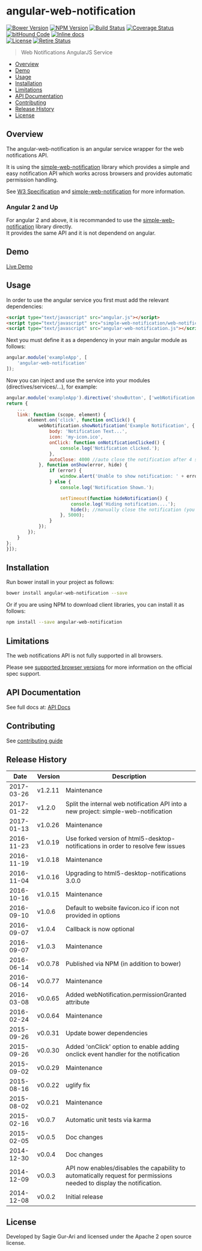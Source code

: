 # angular-web-notification

[![Bower Version](https://img.shields.io/bower/v/angular-web-notification.svg?style=flat)](https://github.com/sagiegurari/angular-web-notification/releases) [![NPM Version](http://img.shields.io/npm/v/angular-web-notification.svg?style=flat)](https://www.npmjs.org/package/angular-web-notification) [![Build Status](https://travis-ci.org/sagiegurari/angular-web-notification.svg)](http://travis-ci.org/sagiegurari/angular-web-notification) [![Coverage Status](https://coveralls.io/repos/sagiegurari/angular-web-notification/badge.svg)](https://coveralls.io/r/sagiegurari/angular-web-notification) [![bitHound Code](https://www.bithound.io/github/sagiegurari/angular-web-notification/badges/code.svg)](https://www.bithound.io/github/sagiegurari/angular-web-notification) [![Inline docs](http://inch-ci.org/github/sagiegurari/angular-web-notification.svg?branch=master)](http://inch-ci.org/github/sagiegurari/angular-web-notification)<br>
[![License](https://img.shields.io/bower/l/angular-web-notification.svg)](https://github.com/sagiegurari/angular-web-notification/blob/master/LICENSE) [![Retire Status](http://retire.insecurity.today/api/image?uri=https://raw.githubusercontent.com/sagiegurari/angular-web-notification/master/bower.json)](http://retire.insecurity.today/api/image?uri=https://raw.githubusercontent.com/sagiegurari/angular-web-notification/master/bower.json)

> Web Notifications AngularJS Service

* [Overview](#overview)
* [Demo](https://sagiegurari.github.io/angular-web-notification/)
* [Usage](#usage)
* [Installation](#installation)
* [Limitations](#limitations)
* [API Documentation](docs/api.md)
* [Contributing](.github/CONTRIBUTING.md)
* [Release History](#history)
* [License](#license)

<a name="overview"></a>
## Overview
The angular-web-notification is an angular service wrapper for the web notifications API.

It is using the [simple-web-notification](https://github.com/sagiegurari/simple-web-notification) library which provides a simple and easy notification API which works across browsers and provides automatic permission handling.

See [W3 Specification](https://dvcs.w3.org/hg/notifications/raw-file/tip/Overview.html) and [simple-web-notification](https://github.com/sagiegurari/simple-web-notification) for more information.

### Angular 2 and Up
For angular 2 and above, it is recommanded to use the  [simple-web-notification](https://github.com/sagiegurari/simple-web-notification) library directly.<br>
It provides the same API and it is not dependend on angular.

## Demo
[Live Demo](https://sagiegurari.github.io/angular-web-notification/)

<a name="usage"></a>
## Usage
In order to use the angular service you first must add the relevant dependencies:

```html
<script type="text/javascript" src="angular.js"></script>
<script type="text/javascript" src="simple-web-notification/web-notification.js"></script>
<script type="text/javascript" src="angular-web-notification.js"></script>
```

Next you must define it as a dependency in your main angular module as follows:

```js
angular.module('exampleApp', [
    'angular-web-notification'
]);
```

Now you can inject and use the service into your modules (directives/services/...), for example:

```js
angular.module('exampleApp').directive('showButton', ['webNotification', function (webNotification) {
return {
    ...
    link: function (scope, element) {
        element.on('click', function onClick() {
            webNotification.showNotification('Example Notification', {
                body: 'Notification Text...',
                icon: 'my-icon.ico',
                onClick: function onNotificationClicked() {
                    console.log('Notification clicked.');
                },
                autoClose: 4000 //auto close the notification after 4 seconds (you can manually close it via hide function)
            }, function onShow(error, hide) {
                if (error) {
                    window.alert('Unable to show notification: ' + error.message);
                } else {
                    console.log('Notification Shown.');

                    setTimeout(function hideNotification() {
                        console.log('Hiding notification....');
                        hide(); //manually close the notification (you can skip this if you use the autoClose option)
                    }, 5000);
                }
            });
        });
    }
};
}]);
```

<a name="installation"></a>
## Installation
Run bower install in your project as follows:

```sh
bower install angular-web-notification --save
```

Or if you are using NPM to download client libraries, you can install it as follows:

```sh
npm install --save angular-web-notification
```

<a name="limitations"></a>
## Limitations
The web notifications API is not fully supported in all browsers.

Please see [supported browser versions](http://caniuse.com/#feat=notifications) for more information on the official spec support.

## API Documentation
See full docs at: [API Docs](docs/api.md)

## Contributing
See [contributing guide](.github/CONTRIBUTING.md)

<a name="history"></a>
## Release History

| Date        | Version | Description |
| ----------- | ------- | ----------- |
| 2017-03-26  | v1.2.11 | Maintenance |
| 2017-01-22  | v1.2.0  | Split the internal web notification API into a new project: simple-web-notification |
| 2017-01-13  | v1.0.26 | Maintenance |
| 2016-11-23  | v1.0.19 | Use forked version of html5-desktop-notifications in order to resolve few issues |
| 2016-11-19  | v1.0.18 | Maintenance |
| 2016-11-04  | v1.0.16 | Upgrading to html5-desktop-notifications 3.0.0 |
| 2016-10-16  | v1.0.15 | Maintenance |
| 2016-09-10  | v1.0.6  | Default to website favicon.ico if icon not provided in options |
| 2016-09-07  | v1.0.4  | Callback is now optional |
| 2016-09-07  | v1.0.3  | Maintenance |
| 2016-06-14  | v0.0.78 | Published via NPM (in addition to bower) |
| 2016-06-14  | v0.0.77 | Maintenance |
| 2016-03-08  | v0.0.65 | Added webNotification.permissionGranted attribute |
| 2016-02-24  | v0.0.64 | Maintenance |
| 2015-09-26  | v0.0.31 | Update bower dependencies |
| 2015-09-26  | v0.0.30 | Added 'onClick' option to enable adding onclick event handler for the notification |
| 2015-09-02  | v0.0.29 | Maintenance |
| 2015-08-16  | v0.0.22 | uglify fix |
| 2015-08-02  | v0.0.21 | Maintenance |
| 2015-02-16  | v0.0.7  | Automatic unit tests via karma |
| 2015-02-05  | v0.0.5  | Doc changes |
| 2014-12-30  | v0.0.4  | Doc changes |
| 2014-12-09  | v0.0.3  | API now enables/disables the capability to automatically request for permissions needed to display the notification. |
| 2014-12-08  | v0.0.2  | Initial release |

<a name="license"></a>
## License
Developed by Sagie Gur-Ari and licensed under the Apache 2 open source license.
